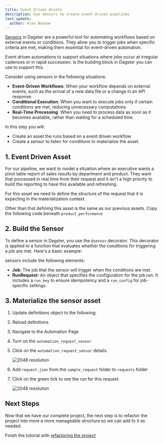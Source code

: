 ```yaml
---
title: Event Driven Assets
description: Use sensors to create event driven pipelines
last_update:
  author: Alex Noonan
---
```


[Sensors](/guides/automate/sensors) in Dagster are a powerful tool for automating workflows based on external events or conditions. They allow you to trigger jobs when specific criteria are met, making them essential for event-driven automation. 

Event driven automations to support situations where jobs occur at irregular cadences or in rapid succession.  is the building block in Dagster you can use to support this. 

Consider using sensors in the following situations:
- **Event-Driven Workflows**: When your workflow depends on external events, such as the arrival of a new data file or a change in an API response.
- **Conditional Execution**: When you want to execute jobs only if certain conditions are met, reducing unnecessary computations.
- **Real-Time Processing**: When you need to process data as soon as it becomes available, rather than waiting for a scheduled time.

In this step you will:

- Create an asset the runs based on a event driven workflow
- Create a sensor to listen for conditions to materialize the asset. 

## 1. Event Driven Asset

For our pipeline, we want to model a situation where an executive wants a pivot table report of sales results by department and product. They want that processed in real time from their request and it isn't a high priority to build the reporting to have this available and refreshing. 

For this asset we need to define the structure of the request that it is expecting in the materialization context. 

Other than that defining this asset is the same as our previous assets. Copy the following code beneath `product_performance` 

<CodeExample filePath="guides/tutorials/etl_tutorial/etl_tutorial/definitions.py" language="python" lineStart="274" lineEnd="311"/>

## 2. Build the Sensor

To define a sensor in Dagster, you use the `@sensor` decorator. This decorator is applied to a function that evaluates whether the conditions for triggering a job are met. Here's a basic example:

sensors include the following elements:

- **Job**: The job that the sensor will trigger when the conditions are met.
- **RunRequest**: An object that specifies the configuration for the job run. It includes a `run_key` to ensure idempotency and a `run_config` for job-specific settings.

<CodeExample filePath="guides/tutorials/etl_tutorial/etl_tutorial/definitions.py" language="python" lineStart="313" lineEnd="355"/>


## 3. Materialize the sensor asset

1. Update definitions object to the following:

<CodeExample filePath="guides/tutorials/etl_tutorial/etl_tutorial/definitions.py" language="python" lineStart="356" lineEnd="371"/>

2. Reload definitions

3. Navigate to the Automation Page

4. Turn on the `automation_request_sensor`

5. Click on the `automation_request_sensor` details.

   ![2048 resolution](/images/tutorial/etl-tutorial/sensor-evaluation.png)

6. Add `request.json` from the `sample_request` folder to `requests` folder

7. Click on the green tick to see the run for this request. 

   ![2048 resolution](/images/tutorial/etl-tutorial/sensor-asset-run.png)


## Next Steps

Now that we have our complete project, the next step is to refactor the project into more a more manageable structure so we can add to it as needed. 

Finish the tutorial with [refactoring the project](/tutorial/etl-tutorial/08-refactoring-the-project)